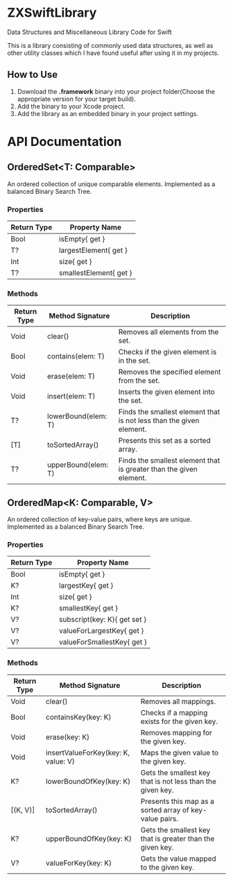 # ZXSwiftLibrary
Data Structures and Miscellaneous Library Code for Swift  

This is a library consisting of commonly used data structures, as well as other utility classes which I have found useful after using it in my projects.

## How to Use
1. Download the **.framework** binary into your project folder(Choose the appropriate version for your target build).
2. Add the binary to your Xcode project.
3. Add the library as an embedded binary in your project settings.  
 
# API Documentation
## OrderedSet<T: Comparable>
An ordered collection of unique comparable elements. Implemented as a balanced Binary Search Tree.  
### Properties
| Return Type | Property Name |
|-------------|---------------|
| Bool | isEmpty{ get } |
| T? | largestElement{ get } |
| Int | size{ get } |
| T? | smallestElement{ get } |

### Methods
| Return Type | Method Signature | Description |
|-------------|------------------|-------------|
| Void | clear() | Removes all elements from the set. |
| Bool | contains(elem: T) | Checks if the given element is in the set. |
| Void | erase(elem: T) | Removes the specified element from the set. |
| Void | insert(elem: T) | Inserts the given element into the set. |
| T? | lowerBound(elem: T) | Finds the smallest element that is not less than the given element. |
| [T] | toSortedArray() | Presents this set as a sorted array. |
| T? | upperBound(elem: T) | Finds the smallest element that is greater than the given element. |

## OrderedMap<K: Comparable, V>
An ordered collection of key-value pairs, where keys are unique. Implemented as a balanced Binary Search Tree.  
### Properties
| Return Type | Property Name |
|-------------|---------------|
| Bool | isEmpty{ get } |
| K? | largestKey{ get } |
| Int | size{ get } |
| K? | smallestKey{ get } |
| V? | subscript(key: K){ get set } |
| V? | valueForLargestKey{ get } |
| V? | valueForSmallestKey{ get } |

### Methods
| Return Type | Method Signature | Description |
|-------------|------------------|-------------|
| Void | clear() | Removes all mappings. |
| Bool | containsKey(key: K) | Checks if a mapping exists for the given key. |
| Void | erase(key: K) | Removes mapping for the given key. |
| Void | insertValueForKey(key: K, value: V) | Maps the given value to the given key. |
| K? | lowerBoundOfKey(key: K) | Gets the smallest key that is not less than the given key. |
| [(K, V)] | toSortedArray() | Presents this map as a sorted array of key-value pairs. |
| K? | upperBoundOfKey(key: K) | Gets the smallest key that is greater than the given key. |
| V? | valueForKey(key: K) | Gets the value mapped to the given key. |
